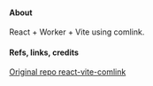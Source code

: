#### About

React + Worker + Vite using comlink.

#### Refs, links, credits

[Original repo react-vite-comlink](https://github.com/FranciscoMendes10866/react-vite-comlink)
